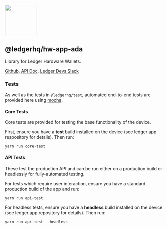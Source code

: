 <img src="https://user-images.githubusercontent.com/211411/34776833-6f1ef4da-f618-11e7-8b13-f0697901d6a8.png" height="100" />

## @ledgerhq/hw-app-ada

Library for Ledger Hardware Wallets.

[Github](https://github.com/LedgerHQ/ledgerjs/),
[API Doc](http://ledgerhq.github.io/ledgerjs/),
[Ledger Devs Slack](https://ledger-dev.slack.com/)

### Tests

As well as the tests in `@ledgerhq/test`, automated end-to-end tests are provided here using [mocha](https://mochajs.org/).

#### Core Tests

Core tests are provided for testing the base functionality of the device.

First, ensure you have a **test** build installed on the device (see ledger app respository for details). Then run:

```shell
yarn run core-test
```

#### API Tests

These test the production API and can be run either on a production build or headlessly for fully-automated testing.

For tests which require user interaction, ensure you have a standard production build of the app and run:

```shell
yarn run api-test
```

For headless tests, ensure you have a **headless** build installed on the device (see ledger app repository for details). Then run:

```shell
yarn run api-test --headless
```
